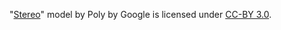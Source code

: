 "[Stereo](https://poly.google.com/view/5gXgHgP-dmh)" model by Poly by Google is licensed under [CC-BY 3.0](https://creativecommons.org/licenses/by/3.0/legalcode).
